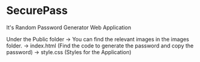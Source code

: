 # SecurePass
It's Random Password Generator Web Application 

Under the Public folder 
-> You can find the relevant images in the images folder.
-> index.html (Find the code to generate the password and copy the password)
-> style.css (Styles for the Application)
